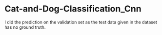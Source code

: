 # Cat-and-Dog-Classification_Cnn
I did the prediction on the validation set as the test data given in the dataset has no ground truth.
